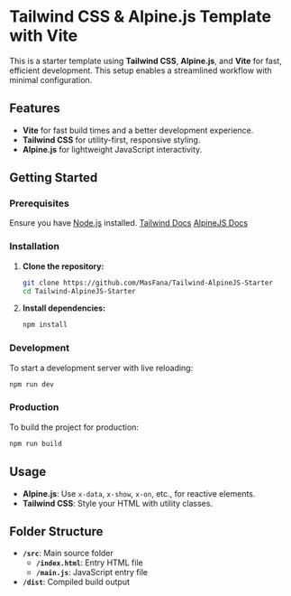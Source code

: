 # Tailwind CSS & Alpine.js Template with Vite

This is a starter template using **Tailwind CSS**, **Alpine.js**, and **Vite** for fast, efficient development. This setup enables a streamlined workflow with minimal configuration.

## Features

- **Vite** for fast build times and a better development experience.
- **Tailwind CSS** for utility-first, responsive styling.
- **Alpine.js** for lightweight JavaScript interactivity.

## Getting Started

### Prerequisites

Ensure you have [Node.js](https://nodejs.org/) installed.
[Tailwind Docs](https://tailwindcss.com/docs/installation)
[AlpineJS Docs](https://alpinejs.dev/start-here)
### Installation

1. **Clone the repository:**
   ```bash
   git clone https://github.com/MasFana/Tailwind-AlpineJS-Starter
   cd Tailwind-AlpineJS-Starter
   ```

2. **Install dependencies:**
   ```bash
   npm install
   ```

### Development

To start a development server with live reloading:
```bash
npm run dev
```

### Production

To build the project for production:
```bash
npm run build
```

## Usage

- **Alpine.js**: Use `x-data`, `x-show`, `x-on`, etc., for reactive elements.
- **Tailwind CSS**: Style your HTML with utility classes.

## Folder Structure

- **`/src`**: Main source folder
  - **`/index.html`**: Entry HTML file
  - **`/main.js`**: JavaScript entry file
- **`/dist`**: Compiled build output
